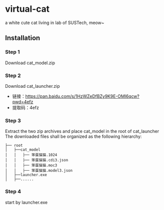 # virtual-cat
a white cute cat living in lab of SUSTech, meow~
## Installation
### Step 1
Download cat_model.zip
### Step 2
Download cat_launcher.zip
* 链接：https://pan.baidu.com/s/1HzWZeDfBZy9K9E-OMI6qcw?pwd=4efz 
* 提取码：4efz
### Step 3
Extract the two zip archives and place cat_model in the root of cat_launcher
The downloaded files shall be organized as the following hierarchy:
~~~
├── root
│   ├──cat_model
│   │   ├── 笨蛋猫猫.1024
│   │   ├── 笨蛋猫猫.cdi3.json
│   │   ├── 笨蛋猫猫.moc3
│   │   ├── 笨蛋猫猫.model3.json
│   ├──launcher.exe
│   ├──......
~~~

### Step 4
start by launcher.exe
